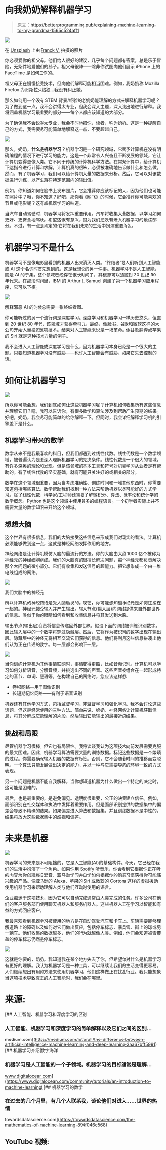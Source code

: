 # 向我奶奶解释机器学习

> 原文：<https://betterprogramming.pub/explaining-machine-learning-to-my-grandma-1565c524aff1>

![](img/7c28c9094a2016b2b52d8440bb6fe92c.png)

在 [Unsplash](https://unsplash.com/@franckinjapan) 上由 [Franck V.](https://unsplash.com/@franckinjapan) 拍摄的照片

你必须爱你的祖父母。他们给人很好的建议，几乎每个问题都有答案，总是乐于冒险，无条件地爱他们的孙子。祖父母很棒——除非你试图向他们展示 iPhone 上的 FaceTime 是如何工作的。

祖父母正在慢慢接受技术，但向他们解释可能相当困难。例如，我奶奶称 Mozilla Firefox 为哥斯拉火焰狼…我没有纠正她。

那么如何用一个没有 STEM 背景/经验的老奶奶能理解的方式来解释机器学习呢？为了做到这一点，我不会讲得太专业，但我会深入主题，深入浅出地进行解释。我将涵盖机器学习最重要的部分——每个人都应该知道的大部分。

为了确保我不会说得太专业，我会不时地把你，读者，称为奶奶。这是一种提醒自己的方式，我需要尽可能简单地解释这一点，不要超越自己。

![](img/d0409d3281b459a4b924a013bb44e31f.png)

那么，奶奶，**什么是机器学习**？机器学习是一个研究领域，它赋予计算机在没有明确编程的情况下进行学习的能力。这是一个非常令人兴奋且不断发展的领域，它让计算机变得更像人类。它不同于传统的计算机科学方法。在常规计算中，给计算机下达指令进行计算和求解。计算机真的很笨，必须被准确地告诉做什么和怎么做。然而，有了机器学习，我们可以给计算机大量的数据来分析。然后，它可以对该数据进行训练，以产生落在特定范围内的输出值。

例如，你知道如何在脸书上发布照片，它会推荐你应该标记的人，因为他们也可能在照片中？哦，你不知道？好吧，那你看《网飞》的时候，它会推荐你可能喜欢的节目或电影呢？这有点机器学习的味道。

当汽车自动驾驶时，机器学习将发挥重要作用。汽车将收集大量数据，以学习如何更好、更安全地驾驶。希望这很有意义，因为我们还没有进入机器学习的最佳部分。不过，有一点是肯定的:它将在我们未来的生活中扮演重要角色。

# 机器学习不是什么

机器学习不是像电影里看到的机器人出来消灭人类。“终结者”是人们听到人工智能或 AI 这个名词时首先想到的。这是我想说的另一件事。机器学习不是人工智能，而是 AI 的子集。这个领域已经存在很长时间了，其根源可以追溯到 20 世纪 50 年代末。在那段时间里，IBM 的 Arthur L. Samuel 创建了第一个机器学习应用程序，它可以下棋。

![](img/ef5e0c3edfb7496ec3e79b4dca4686df.png)

解释邪恶 AI 的时候总需要一张终结者图。

你可能听过的另一个流行词是深度学习。深度学习和机器学习一样历史悠久，但直到 20 世纪 80 年代，该领域才获得牵引力。最终，像脸书、谷歌和微软这样的大公司开始大量投资这项技术。结果对人工智能来说是一场革命。像谷歌翻译或苹果的 Siri 就是这种技术力量的例子。

我不会进入人工智能或深度学习是什么，因为机器学习本身已经是一个很大的主题。只要知道机器学习没有威胁——也许人工智能会有威胁，如果它失去控制的话。

# 如何让机器学习

![](img/4c448fb5a30ba4743b9749d817faa9df.png)

所以你可能会想，我们到底如何让这些机器学习呢？计算机如何收集所有这些信息并理解它们？嗯，我可以告诉你，有很多数学和算法涉及到帮助产生预期的结果。好吧，奶奶，我会尽可能简单的给你解释一下。但同时，我会详细解释学习机的引擎盖下是什么。

## 机器学习带来的数学

数学从来不是我最喜欢的科目，但我们都遇到过线性代数。线性代数是一个数学领域，被普遍认为是更深入理解机器学习的先决条件。线性代数是一个很大的领域，有许多深奥的理论和发现。但是该领域的基本工具和符号对机器学习从业者是有帮助的。有了线性代数的坚实基础，就有可能只关注好的或相关的部分。

数学在这个领域很重要，因为当考虑准确性、训练时间和一堆其他东西时，你需要知道包括哪些算法。数学帮助我们找到一种方法来帮助机器以尽可能好的方式学习。除了线性代数，科学家/工程师还需要了解微积分、算法、概率论和统计学的数学概念。Python 也是这个领域中使用最多的编程语言。一个初学者实际上并不需要大量的数学知识来开始这个领域。

## 想想大脑

这个世界有很多信息，我们的大脑接受这些信息来形成我们对现实的看法。计算机必须能够做到这一点，这就是神经网络发挥作用的地方。

神经网络是让计算机模仿人脑的最流行的方法。你的大脑由大约 1000 亿个被称为神经元的神经细胞组成。我们的大脑真的很擅长解决问题，每个神经元都负责解决那个大问题的微小部分。它们有收集和发送信号的超能力。把它想象成一个由一堆电线组成的网络。

![](img/8e8d50c7ccde71d5146c428543080c08.png)

我们大脑中的神经元

所以计算机的神经网络是受大脑启发的。现在，你可能想知道神经元是如何连接在一起的。神经元接受输入并产生输出。输入节点(输入层)向网络提供来自外部世界的信息。类似于你的眼睛如何看到和收集信息并将其发送到大脑。

输出节点(输出层)负责将信息传递回外部世界。假设下面的网络被训练识别数字。因此输入层中的一个数字将穿过隐藏层。然后，它将作为被识别的数字出现在输出层。隐藏层中的神经元将相互交流它们获得的信息。他们将利用这些信息拼凑出他们认为正在传递的数字。每一层都会影响下一层。

![](img/054237d98d9622615828cbbc3e13d9da.png)

当你训练计算机为其他事情联网时，事情变得更酷，比如音频识别。计算机可以学习如何分析语音，分解音频，并挑选出不同的声音。这些声音被组合在一起形成特定的音节、单词、短语等。在构建自己的网络时，您应该这样想:

*   卷积网络—用于图像识别
*   长短期记忆网络——有利于语音识别

机器还有其他学习方式，包括监督学习、非监督学习和强化学习。我不会讨论这些话题，但这是经常使用的三种方法。简单来说，奶奶，神经网络让计算机获取信息，将其分解成它能理解的片段，然后输出它能输出的最接近的结果。

## 挑战和局限

尽管机器学习很棒，但它也有局限性。我将谈谈我认为这项技术向前发展需要克服的最大困难。因此，机器学习算法需要大量的训练数据。标记这些数据是一个繁琐的过程。你需要确保输入机器的数据有标签。否则，它不会随着时间的推移而变聪明。一个算法只能发展做出决定的能力，并以一种与它需要导航的环境一致的方式表现。

另一个问题是机器不能自我解释。当你想知道机器为什么做出一个特定的决定时，这可能是困难的。

最后，也是最重要的，是避免偏见。透明度很重要，公正的决策建立信任。例如，面部识别在社交媒体和执法中发挥着重要作用。但是面部识别提供的数据集中的偏差会导致不精确的结果。如果偏差进入算法和数据集，并且训练数据不是中性的，结果将放大这些数据集中的歧视和偏差。

# 未来是机器

![](img/3c9eecf25bb3f9a3f02ddaafc0794228.png)

机器学习的未来是不可阻挡的，它是人工智能(AI)的基础构件。今天，它已经在我们的生活中扮演了一个角色。如果你用 Spotify 听音乐，你会看到它根据你正在听的内容为你创建每日混音。亚马逊学习并自学如何根据你的购买习惯获得你可能感兴趣的产品。像亚马逊的 Alexa、苹果的 Siri 或微软的 Cortona 这样的虚拟援助使用机器学习来帮助理解人类与他们互动时使用的语言。

企业痴迷于这项技术，因为它可以自动完成通常由人类完成的任务。许多公司在他们的客户服务部门使用聊天机器人和服务机器人。这些机器人正在学习以智能和有益的方式回应客户。

我最喜欢看到机器学习被使用的地方是在自动驾驶汽车和卡车上。车辆需要能够理解道路上的障碍以及如何对它们做出反应，包括停车标志、暴风雪、街上的球或另一辆车。他们收集的数据越多，他们的行为就越像人类。例如，他们会知道被雪覆盖的停车标志仍然是停车标志。

![](img/950514710afe0064078501c9a3a4cad4.png)

这就是你要的，奶奶。我知道我在某个地方失去了你，但希望你对什么是机器学习有更好的理解。我认为机器学习是一种工具，可以继续让我们的生活变得更容易。人们继续想出有用的方法来使用机器学习，他们这样做正在扰乱行业。我只能想象当这项技术导致真正的人工智能时，我们会在哪里。

# 来源:

[](https://medium.com/iotforall/the-difference-between-artificial-intelligence-machine-learning-and-deep-learning-3aa67bff5991) [## 人工智能、机器学习和深度学习的区别

### 人工智能、机器学习和深度学习的简单解释以及它们之间的区别…

medium.com](https://medium.com/iotforall/the-difference-between-artificial-intelligence-machine-learning-and-deep-learning-3aa67bff5991) [](https://www.digitalocean.com/community/tutorials/an-introduction-to-machine-learning) [## 机器学习介绍|数字海洋

### 机器学习是人工智能的一个子领域。机器学习的目标通常是理解…

www.digitalocean.com](https://www.digitalocean.com/community/tutorials/an-introduction-to-machine-learning) [](https://towardsdatascience.com/the-mathematics-of-machine-learning-894f046c568) [## 机器学习的数学

### 在过去的几个月里，有几个人联系我，谈论他们对进入……世界的热情

towardsdatascience.com](https://towardsdatascience.com/the-mathematics-of-machine-learning-894f046c568) 

## YouTube 视频: